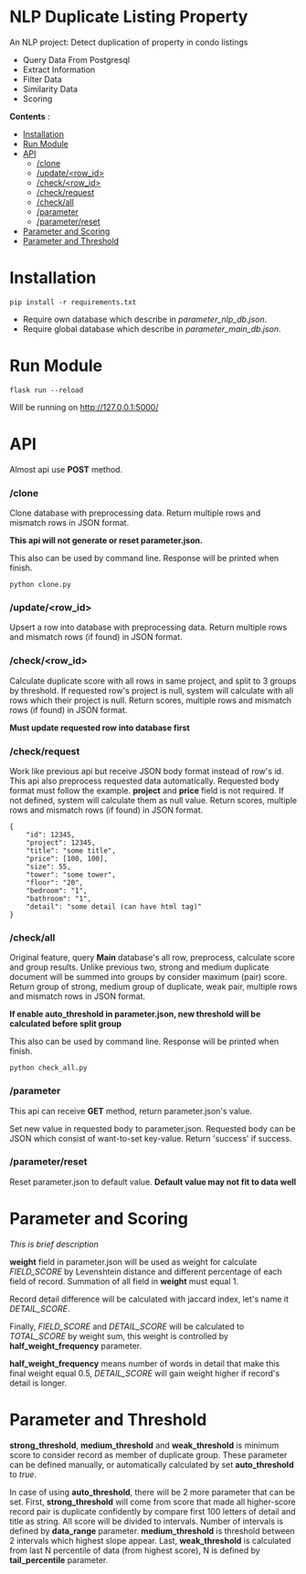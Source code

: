 # NLP Duplicate Listing Property
An NLP project: Detect duplication of property in condo listings
- Query Data From Postgresql
- Extract Information
- Filter Data
- Similarity Data
- Scoring


**Contents** :
- [Installation](#installation)
- [Run Module](#run-module)
- [API](#api)
  - [/clone](#clone)
  - [/update/\<row_id>](#updaterow_id)
  - [/check/\<row_id>](#checkrow_id)
  - [/check/request](#checkrequest)
  - [/check/all](#checkall)
  - [/parameter](#parameter)
  - [/parameter/reset](#parameterreset)
- [Parameter and Scoring](#parameter-and-scoring)
- [Parameter and Threshold](#parameter-and-threshold)

# Installation
`pip install -r requirements.txt`

- Require own database which describe in *parameter_nlp_db.json*.
- Require global database which describe in *parameter_main_db.json*.

# Run Module
`flask run --reload`

Will be running on http://127.0.0.1:5000/

# API
Almost api use **POST** method.

### /clone
Clone database with preprocessing data.
Return multiple rows and mismatch rows in JSON format.

**This api will not generate or reset parameter.json.**

This also can be used by command line. Response will be printed when finish.

```python clone.py```

### /update/\<row_id>
Upsert a row into database with preprocessing data.
Return multiple rows and mismatch rows (if found) in JSON format.

### /check/\<row_id>
Calculate duplicate score with all rows in same project,
and split to 3 groups by threshold.
If requested row's project is null,
system will calculate with all rows which their project is null.
Return scores, multiple rows and mismatch rows (if found) in JSON format.

**Must update requested row into database first**

### /check/request
Work like previous api but receive JSON body format instead of row's id.
This api also preprocess requested data automatically.
Requested body format must follow the example.
**project** and **price** field is not required.
If not defined, system will calculate them as null value.
Return scores, multiple rows and mismatch rows (if found) in JSON format.


```
{
	"id": 12345,
	"project": 12345,
	"title": "some title",
	"price": [100, 100],
	"size": 55,
	"tower": "some tower",
	"floor": "20",
	"bedroom": "1",
	"bathroom": "1",
	"detail": "some detail (can have html tag)"
}
```

### /check/all
Original feature, query **Main** database's all row, preprocess, calculate score and group results.
Unlike previous two, strong and medium duplicate document will be summed into groups by consider maximum (pair) score.
Return group of strong, medium group of duplicate, weak pair, multiple rows and mismatch rows in JSON format.

**If enable auto_threshold in parameter.json, new threshold will be calculated before split group**

This also can be used by command line. Response will be printed when finish.

```python check_all.py```

### /parameter
This api can receive **GET** method, return parameter.json's value.

Set new value in requested body to parameter.json.
Requested body can be JSON which consist of want-to-set key-value.
Return 'success' if success.

### /parameter/reset
Reset parameter.json to default value.
**Default value may not fit to data well**

# Parameter and Scoring
*This is brief description*

**weight** field in parameter.json will be used as weight for calculate *FIELD_SCORE* by Levenshtein distance and different percentage of each field of record.
Summation of all field in **weight** must equal 1.

Record detail difference will be calculated with jaccard index, let's name it *DETAIL_SCORE*.

Finally, *FIELD_SCORE* and *DETAIL_SCORE* will be calculated to *TOTAL_SCORE* by weight sum, this weight is controlled by **half_weight_frequency** parameter.

**half_weight_frequency** means number of words in detail that make this final weight equal 0.5, *DETAIL_SCORE* will gain weight higher if record's detail is longer.

# Parameter and Threshold
**strong_threshold**, **medium_threshold** and **weak_threshold** is minimum score to consider record as member of duplicate group.
These parameter can be defined manually, or automatically calculated by set **auto_threshold** to *true*.

In case of using **auto_threshold**, there will be 2 more parameter that can be set.
First, **strong_threshold** will come from score that made all higher-score record pair is duplicate confidently by compare first 100 letters of detail and title as string.
All score will be divided to intervals. Number of intervals is defined by **data_range** parameter.
**medium_threshold** is threshold between 2 intervals which highest slope appear.
Last, **weak_threshold** is calculated from last N percentile of data (from highest score), N is defined by **tail_percentile** parameter.